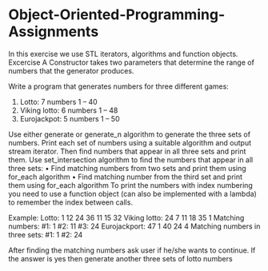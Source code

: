 # Object-Oriented-Programming-Assignments

In this exercise we use STL iterators, algorithms and function objects.
Excercise A 
Constructor takes two parameters that determine the range of numbers that the generator
produces.

Write a program that generates numbers for three different games:
1. Lotto: 7 numbers 1 – 40
2. Viking lotto: 6 numbers 1 – 48
3. Eurojackpot: 5 numbers 1 – 50

Use either generate or generate_n algorithm to generate the three sets of numbers.
Print each set of numbers using a suitable algorithm and output stream iterator.
Then find numbers that appear in all three sets and print them. Use set_intersection
algorithm to find the numbers that appear in all three sets:
• Find matching numbers from two sets and print them using for_each algorithm
• Find matching number from the third set and print them using for_each algorithm
To print the numbers with index numbering you need to use a function object (can also be
implemented with a lambda) to remember the index between calls.

Example:
Lotto: 1 12 24 36 11 15 32
Viking lotto: 24 7 11 18 35 1
Matching numbers:
#1: 1
#2: 11
#3: 24
Eurojackport: 47 1 40 24 4
Matching numbers in three sets:
#1: 1
#2: 24

After finding the matching numbers ask user if he/she wants to continue. If the answer is
yes then generate another three sets of lotto numbers